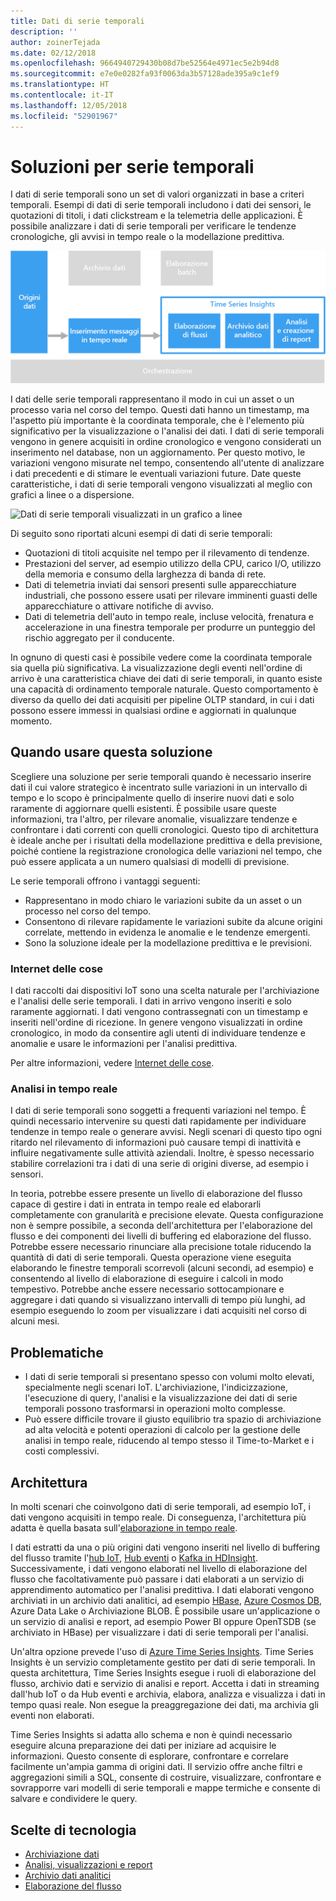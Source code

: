 ```yaml
---
title: Dati di serie temporali
description: ''
author: zoinerTejada
ms.date: 02/12/2018
ms.openlocfilehash: 9664940729430b08d7be52564e4971ec5e2b94d8
ms.sourcegitcommit: e7e0e0282fa93f0063da3b57128ade395a9c1ef9
ms.translationtype: HT
ms.contentlocale: it-IT
ms.lasthandoff: 12/05/2018
ms.locfileid: "52901967"
---
```

# <a name="time-series-solutions"></a>Soluzioni per serie temporali

I dati di serie temporali sono un set di valori organizzati in base a criteri temporali. Esempi di dati di serie temporali includono i dati dei sensori, le quotazioni di titoli, i dati clickstream e la telemetria delle applicazioni. È possibile analizzare i dati di serie temporali per verificare le tendenze cronologiche, gli avvisi in tempo reale o la modellazione predittiva.

![Time Series Insights](./images/time-series-insights.png) 

I dati delle serie temporali rappresentano il modo in cui un asset o un processo varia nel corso del tempo. Questi dati hanno un timestamp, ma l'aspetto più importante è la coordinata temporale, che è l'elemento più significativo per la visualizzazione o l'analisi dei dati. I dati di serie temporali vengono in genere acquisiti in ordine cronologico e vengono considerati un inserimento nel database, non un aggiornamento. Per questo motivo, le variazioni vengono misurate nel tempo, consentendo all'utente di analizzare i dati precedenti e di stimare le eventuali variazioni future. Date queste caratteristiche, i dati di serie temporali vengono visualizzati al meglio con grafici a linee o a dispersione.

![Dati di serie temporali visualizzati in un grafico a linee](./images/time-series-chart.png)

Di seguito sono riportati alcuni esempi di dati di serie temporali:

- Quotazioni di titoli acquisite nel tempo per il rilevamento di tendenze.
- Prestazioni del server, ad esempio utilizzo della CPU, carico I/O, utilizzo della memoria e consumo della larghezza di banda di rete.
- Dati di telemetria inviati dai sensori presenti sulle apparecchiature industriali, che possono essere usati per rilevare imminenti guasti delle apparecchiature o attivare notifiche di avviso.
- Dati di telemetria dell'auto in tempo reale, incluse velocità, frenatura e accelerazione in una finestra temporale per produrre un punteggio del rischio aggregato per il conducente.

In ognuno di questi casi è possibile vedere come la coordinata temporale sia quella più significativa. La visualizzazione degli eventi nell'ordine di arrivo è una caratteristica chiave dei dati di serie temporali, in quanto esiste una capacità di ordinamento temporale naturale. Questo comportamento è diverso da quello dei dati acquisiti per pipeline OLTP standard, in cui i dati possono essere immessi in qualsiasi ordine e aggiornati in qualunque momento.

## <a name="when-to-use-this-solution"></a>Quando usare questa soluzione

Scegliere una soluzione per serie temporali quando è necessario inserire dati il cui valore strategico è incentrato sulle variazioni in un intervallo di tempo e lo scopo è principalmente quello di inserire nuovi dati e solo raramente di aggiornare quelli esistenti. È possibile usare queste informazioni, tra l'altro, per rilevare anomalie, visualizzare tendenze e confrontare i dati correnti con quelli cronologici. Questo tipo di architettura è ideale anche per i risultati della modellazione predittiva e della previsione, poiché contiene la registrazione cronologica delle variazioni nel tempo, che può essere applicata a un numero qualsiasi di modelli di previsione. 

Le serie temporali offrono i vantaggi seguenti:

* Rappresentano in modo chiaro le variazioni subite da un asset o un processo nel corso del tempo.
* Consentono di rilevare rapidamente le variazioni subite da alcune origini correlate, mettendo in evidenza le anomalie e le tendenze emergenti.
* Sono la soluzione ideale per la modellazione predittiva e le previsioni.

### <a name="internet-of-things-iot"></a>Internet delle cose

I dati raccolti dai dispositivi IoT sono una scelta naturale per l'archiviazione e l'analisi delle serie temporali. I dati in arrivo vengono inseriti e solo raramente aggiornati. I dati vengono contrassegnati con un timestamp e inseriti nell'ordine di ricezione. In genere vengono visualizzati in ordine cronologico, in modo da consentire agli utenti di individuare tendenze e anomalie e usare le informazioni per l'analisi predittiva.

Per altre informazioni, vedere [Internet delle cose](../big-data/index.md#internet-of-things-iot).

### <a name="real-time-analytics"></a>Analisi in tempo reale

I dati di serie temporali sono soggetti a frequenti variazioni nel tempo. È quindi necessario intervenire su questi dati rapidamente per individuare tendenze in tempo reale o generare avvisi. Negli scenari di questo tipo ogni ritardo nel rilevamento di informazioni può causare tempi di inattività e influire negativamente sulle attività aziendali. Inoltre, è spesso necessario stabilire correlazioni tra i dati di una serie di origini diverse, ad esempio i sensori.

In teoria, potrebbe essere presente un livello di elaborazione del flusso capace di gestire i dati in entrata in tempo reale ed elaborarli completamente con granularità e precisione elevate. Questa configurazione non è sempre possibile, a seconda dell'architettura per l'elaborazione del flusso e dei componenti dei livelli di buffering ed elaborazione del flusso. Potrebbe essere necessario rinunciare alla precisione totale riducendo la quantità di dati di serie temporali. Questa operazione viene eseguita elaborando le finestre temporali scorrevoli (alcuni secondi, ad esempio) e consentendo al livello di elaborazione di eseguire i calcoli in modo tempestivo. Potrebbe anche essere necessario sottocampionare e aggregare i dati quando si visualizzano intervalli di tempo più lunghi, ad esempio eseguendo lo zoom per visualizzare i dati acquisiti nel corso di alcuni mesi.

## <a name="challenges"></a>Problematiche

* I dati di serie temporali si presentano spesso con volumi molto elevati, specialmente negli scenari IoT. L'archiviazione, l'indicizzazione, l'esecuzione di query, l'analisi e la visualizzazione dei dati di serie temporali possono trasformarsi in operazioni molto complesse. 
* Può essere difficile trovare il giusto equilibrio tra spazio di archiviazione ad alta velocità e potenti operazioni di calcolo per la gestione delle analisi in tempo reale, riducendo al tempo stesso il Time-to-Market e i costi complessivi.

## <a name="architecture"></a>Architettura

In molti scenari che coinvolgono dati di serie temporali, ad esempio IoT, i dati vengono acquisiti in tempo reale. Di conseguenza, l'architettura più adatta è quella basata sull'[elaborazione in tempo reale](../big-data/real-time-processing.md). 

I dati estratti da una o più origini dati vengono inseriti nel livello di buffering del flusso tramite l'[hub IoT](/azure/iot-hub/), [Hub eventi](/azure/event-hubs/) o [Kafka in HDInsight](/azure/hdinsight/kafka/apache-kafka-introduction). Successivamente, i dati vengono elaborati nel livello di elaborazione del flusso che facoltativamente può passare i dati elaborati a un servizio di apprendimento automatico per l'analisi predittiva. I dati elaborati vengono archiviati in un archivio dati analitici, ad esempio [HBase](/azure/hdinsight/hbase/apache-hbase-overview), [Azure Cosmos DB](/azure/cosmos-db/), Azure Data Lake o Archiviazione BLOB. È possibile usare un'applicazione o un servizio di analisi e report, ad esempio Power BI oppure OpenTSDB (se archiviato in HBase) per visualizzare i dati di serie temporali per l'analisi.

Un'altra opzione prevede l'uso di [Azure Time Series Insights](/azure/time-series-insights/). Time Series Insights è un servizio completamente gestito per dati di serie temporali. In questa architettura, Time Series Insights esegue i ruoli di elaborazione del flusso, archivio dati e servizio di analisi e report. Accetta i dati in streaming dall'hub IoT o da Hub eventi e archivia, elabora, analizza e visualizza i dati in tempo quasi reale. Non esegue la preaggregazione dei dati, ma archivia gli eventi non elaborati.

Time Series Insights si adatta allo schema e non è quindi necessario eseguire alcuna preparazione dei dati per iniziare ad acquisire le informazioni. Questo consente di esplorare, confrontare e correlare facilmente un'ampia gamma di origini dati. Il servizio offre anche filtri e aggregazioni simili a SQL, consente di costruire, visualizzare, confrontare e sovrapporre vari modelli di serie temporali e mappe termiche e consente di salvare e condividere le query. 

## <a name="technology-choices"></a>Scelte di tecnologia

- [Archiviazione dati](../technology-choices/data-storage.md)
- [Analisi, visualizzazioni e report](../technology-choices/analysis-visualizations-reporting.md)
- [Archivio dati analitici](../technology-choices/analytical-data-stores.md)
- [Elaborazione del flusso](../technology-choices/stream-processing.md)